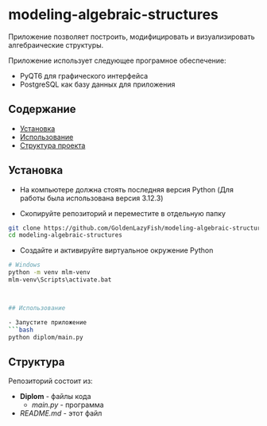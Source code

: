 # modeling-algebraic-structures

Приложение позволяет построить, модифицировать и визуализировать алгебраические структуры.

Приложение использует следующее програмное обеспечение:
- PyQT6 для графического интерфейса
- PostgreSQL как базу данных для приложения

## Содержание
- [Установка](#Установка)
- [Использование](#Использование)
- [Структура проекта](#Структура)

## Установка

- На компьютере должна стоять последняя версия Python (Для работы была использована версия 3.12.3)

- Скопируйте репозиторий и переместите в отдельную папку
```bash 
git clone https://github.com/GoldenLazyFish/modeling-algebraic-structures.git
cd modeling-algebraic-structures
```

- Создайте и активируйте виртуальное окружение Python
```bash
# Windows
python -m venv mlm-venv
mlm-venv\Scripts\activate.bat
```
```bash


## Использование

- Запустите приложение
```bash
python diplom/main.py
```


## Структура

Репозиторий состоит из: 
- **Diplom** - файлы кода
  - *main.py* - программа
- *README.md* - этот файл

